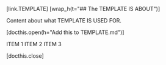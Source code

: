 [link.TEMPLATE]
[wrap_h(t="## The TEMPLATE IS ABOUT")]

Content about what TEMPLATE IS USED FOR.

[docthis.open(h="Add this to TEMPLATE.md")]

ITEM 1
ITEM 2
ITEM 3

[docthis.close]

